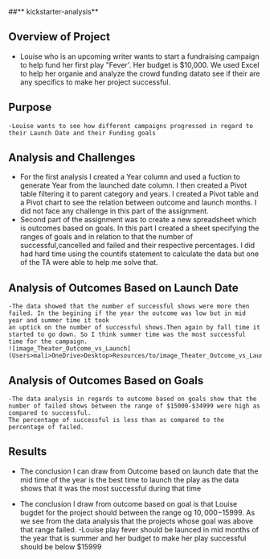 ##** kickstarter-analysis**
## **Overview of Project**
   
  - Louise who is an upcoming writer wants to start a fundraising campaign to help fund her first play "Fever'. Her budget is $10,000. We used Excel to help her 
   organie and analyze the crowd funding datato see if their are any specifics to make her project successful.
   
## **Purpose**

    -Louise wants to see how different campaigns progressed in regard to their Launch Date and their Funding goals

## **Analysis and Challenges**
  
  - For the first analysis I created a Year column and used a fuction to generate Year from the launched date column. I then created a Pivot table filtering it 
   to parent category and years. I created a Pivot table and a Pivot chart to see the relation between outcome and launch months. I did not face any challenge in this 
   part of the assignment.
  - Second part of the assignment was to create a new spreadsheet which is outcomes based on goals. In this part I created a sheet specifying the ranges of goals and
   in relation to that the number of successful,cancelled and failed and their respective percentages. I did had hard time using the countifs statement to calculate the 
   data but one of the TA were able to help me solve that. 

## **Analysis of Outcomes Based on Launch Date**
    -The data showed that the number of successful shows were more then failed. In the begining if the year the outcome was low but in mid year and summer time it took
    an uptick on the number of successful shows.Then again by fall time it started to go down. So I think summer time was the most successful time for the campaign.
    ![image_Theater_Outcome_vs_Launch](Users>mali>OneDrive>Desktop>Resources/to/image_Theater_Outcome_vs_Launch.png)
    

## **Analysis of Outcomes Based on Goals**
    -The data analysis in regards to outcome based on goals show that the number of failed shows between the range of $15000-$34999 were high as compared to successful. 
    The percentage of successful is less than as compared to the percentage of failed.
   


## **Results**

- The conclusion I can draw from Outcome based on launch date that the mid time of the year is the best time to launch the play as the data shows that it was the most successful
  during that time 

- The conclusion I draw from outcome based on goal is that Louise bugdet for the project should between the range og $10,000-$15999. As we see from the data analysis that
  the projects whose goal was above that range failed. 
  -Louise play fever should be launced in mid months of the year that is summer and her budget to make her play successful should be below $15999



